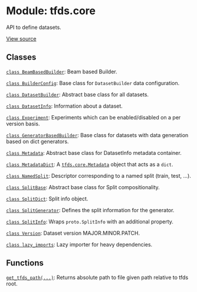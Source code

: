 <div itemscope itemtype="http://developers.google.com/ReferenceObject">
<meta itemprop="name" content="tfds.core" />
<meta itemprop="path" content="Stable" />
</div>

# Module: tfds.core

API to define datasets.

<a target="_blank" href="https://github.com/tensorflow/datasets/tree/master/tensorflow_datasets/core/__init__.py">View
source</a>

<!-- Placeholder for "Used in" -->


## Classes

[`class BeamBasedBuilder`](../tfds/core/BeamBasedBuilder.md): Beam based Builder.

[`class BuilderConfig`](../tfds/core/BuilderConfig.md): Base class for `DatasetBuilder` data configuration.

[`class DatasetBuilder`](../tfds/core/DatasetBuilder.md): Abstract base class for all datasets.

[`class DatasetInfo`](../tfds/core/DatasetInfo.md): Information about a dataset.

[`class Experiment`](../tfds/core/Experiment.md): Experiments which can be
enabled/disabled on a per version basis.

[`class GeneratorBasedBuilder`](../tfds/core/GeneratorBasedBuilder.md): Base class for datasets with data generation based on dict generators.

[`class Metadata`](../tfds/core/Metadata.md): Abstract base class for
DatasetInfo metadata container.

[`class MetadataDict`](../tfds/core/MetadataDict.md): A
<a href="../tfds/core/Metadata.md"><code>tfds.core.Metadata</code></a> object
that acts as a `dict`.

[`class NamedSplit`](../tfds/core/NamedSplit.md): Descriptor corresponding to a named split (train, test, ...).

[`class SplitBase`](../tfds/core/SplitBase.md): Abstract base class for Split compositionality.

[`class SplitDict`](../tfds/core/SplitDict.md): Split info object.

[`class SplitGenerator`](../tfds/core/SplitGenerator.md): Defines the split information for the generator.

[`class SplitInfo`](../tfds/core/SplitInfo.md): Wraps `proto.SplitInfo` with an additional property.

[`class Version`](../tfds/core/Version.md): Dataset version MAJOR.MINOR.PATCH.

[`class lazy_imports`](../tfds/core/lazy_imports.md): Lazy importer for heavy
dependencies.

## Functions

[`get_tfds_path(...)`](../tfds/core/get_tfds_path.md): Returns absolute path to file given path relative to tfds root.

